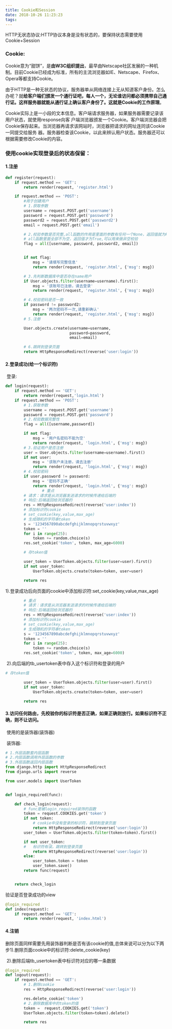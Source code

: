 ```yaml
---
title: Cookie和Session
date: 2018-10-26 11:23:23
tags:
---
```


HTTP无状态协议:HTTP协议本身是没有状态的，要保持状态需要使用Cookie+Session

### Cookie:

Cookie意为“甜饼”，是**由W3C组织提出**，最早由Netscape社区发展的一种机制。目前Cookie已经成为标准，所有的主流浏览器如IE、Netscape、Firefox、Opera等都支持Cookie。

由于HTTP是一种无状态的协议，服务器单从网络连接上无从知道客户身份。怎么办呢？就**给客户端们颁发一个通行证吧，每人一个，无论谁访问都必须携带自己通行证。这样服务器就能从通行证上确认客户身份了。这就是Cookie的工作原理**。

Cookie实际上是一小段的文本信息。客户端请求服务器，如果服务器需要记录该用户状态，就使用response向客 户端浏览器颁发一个Cookie。客户端浏览器会把Cookie保存起来。当浏览器再请求该网站时，浏览器把请求的网址连同该Cookie一同提交给服务 器。服务器检查该Cookie，以此来辨认用户状态。服务器还可以根据需要修改Cookie的内容。





### 使用cookie实现登录后的状态保留：

#### 1.注册

```python
def register(request):
	if request.method == 'GET':
		return render(request, 'register.html')

	if request.method == 'POST':
		#用于创建用户
		# 1.获取参数
		username = request.POST.get('username')
		password = request.POST.get('password')
		password2 = request.POST.get('password2')
		email = request.POST.get('email')

		# 2.校验参数是否完整,all函数的作用是里面的参数有任何一个None，返回值就为False
		# all函数里面全部不为空，返回值才为True,可以用来做非空校验
		flag = all([username, password, password2, email])


		if not flag:
			msg = '请填写完整信息'
			return render(request, 'register.html', {'msg': msg})

		# 3.先判断数据库中是否存在name用户
		if User.objects.filter(username=username).first():
			msg = '该账号已注册，请去登录'
			return render(request, 'register.html', {'msg': msg})

		# 4.校验密码是否一致
		if password != password2:
			msg = '两次密码不一次,请重新确认'
			return render(request, 'register.html', {'msg': msg})
		# 5.注册

		User.objects.create(username=username,
							password=password,
							email=email)

		# 6.跳转到登录页面
		return HttpResponseRedirect(reverse('user:login'))
```

#### 2.登录成功(给一个标识符)

​	登录:

```python
def login(request):
	if request.method == 'GET':
		return render(request,'login.html')
	if request.method == 'POST':
		# 1.获取参数
		username = request.POST.get('username')
		password = request.POST.get('password')
		# 2.校验数据完整性
		flag = all([username,password])

		if not flag:
			msg = '用户名密码不能为空'
			return render(request, 'login.html', {'msg': msg})
		# 3.验证用户是否注册
		user = User.objects.filter(username=username).first()
		if not user:
			msg = '该账户未注册，请去注册'
			return render(request, 'login.html', {'msg': msg})
		# 4.校验密码
		if user.password != password:
			msg = '密码不正确'
			return render(request, 'login.html', {'msg': msg})
				# 重点
		# 请求：请求是从浏览器发送请求的时候传递给后端的
		# 响应:后端返回给浏览器的
		res = HttpResponseRedirect(reverse('user:index'))
		# 添加标识符cookie
		# set_cookie(key,value,max_age)
		# 生成随机的字符串token
		s = '1234567890abcdefghijklmnopqrstuvwxyz'
		token = ''
		for i in range(25):
			token += random.choice(s)
		res.set_cookie('token', token, max_age=6000)

		# 存token值

		user_token = UserToken.objects.filter(user=user).first()
		if not user_token:
			UserToken.objects.create(token=token, user=user)

		return res
```

​	1).登录成功后向页面的cookie中添加标识符:set_cookie(key,value,max_age)
```python
		# 重点
		# 请求：请求是从浏览器发送请求的时候传递给后端的
		# 响应:后端返回给浏览器的
		res = HttpResponseRedirect(reverse('user:index'))
		# 添加标识符cookie
		# set_cookie(key,value,max_age)
		# 生成随机的字符串token
		s = '1234567890abcdefghijklmnopqrstuvwxyz'
		token = ''
		for i in range(25):
			token += random.choice(s)
		res.set_cookie('token', token, max_age=6000)
```
​	2).向后端的tb_usertoken表中存入这个标识符和登录的用户
```python
# 存token值

		user_token = UserToken.objects.filter(user=user).first()
		if not user_token:
			UserToken.objects.create(token=token, user=user)

		return res
```

#### 3.访问任何路由，先校验你的标识符是否正确，如果正确则放行。如果标识符不正确，则不让访问。

​	使用的是装饰器(装饰器)

​	装饰器:

```python
# 1.外层函数套内层函数
# 2.内层函数调用外层函数的参数
# 3.外层函数返回内层函数
from django.http import HttpResponseRedirect
from django.urls import reverse

from user.models import UserToken


def login_required(func):

	def check_login(request):
		# func是被login_required装饰的函数
		token = request.COOKIES.get('token')
		if not token:
			# cookie中没有登录的标识符，跳转到登录页面
			return HttpResponseRedirect(reverse('user:login'))
		user_token = UserToken.objects.filter(token=token).first()

		if not user_token:
		# 	标识符有误，跳转到登录页面
			return HttpResponseRedirect(reverse('user:login'))
		else:
			user_token.token = token
			user_token.save()
		return func(request)


	return check_login
```
验证是否登录成功的view
```python
@login_required
def index(request):
	if request.method == 'GET':
		return render(request, 'index.html')
```

#### 4.注销

​	删除页面同样需要先用装饰器判断是否有该cookie的值,总体来说可以分为以下两步
​	1).删除页面cookie中的标识符:delete_cookie(key)

​	2).删除后端tb_usertoken表中标识符对应的哪一条数据
```python
@login_required
def logout(request):
	if request.method == 'GET':
		# 1.删除cookie
		res = HttpResponseRedirect(reverse('user:login'))

		res.delete_cookie('token')
		# 2.删除数据库中的token的值
		token =  request.COOKIES.get('token')
		UserToken.objects.filter(token=token).delete()

		return res
```